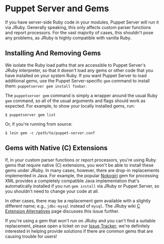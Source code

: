 # Puppet Server and Gems

If you have server-side Ruby code in your modules, Puppet Server will run it via
JRuby. Generally speaking, this only affects custom parser functions and report
processors. For the vast majority of cases, this shouldn't pose any problems, as JRuby is highly compatible with vanilla Ruby.

## Installing And Removing Gems

We isolate the Ruby load paths that are accessible to Puppet Server's
JRuby interpreter, so that it doesn't load any gems or other code that
you have installed on your system Ruby. If you want Puppet Server to load additional gems, use the Puppet Server-specific `gem` command to install them: `puppetserver gem install foobar`. 

The `puppetserver gem` command is simply a wrapper around the usual Ruby `gem` command, so all of the usual arguments and flags should work as expected. For example, to show your locally installed gems, run: 

    $ puppetserver gem list

Or, if you're running from source:

    $ lein gem -c /path/to/puppet-server.conf

## Gems with Native (C) Extensions

If, in your custom parser functions or report processors, you're using Ruby gems
that require native (C) extensions, you won't be able to install these gems under
JRuby. In many cases, however, there are drop-in replacements implemented in Java.
For example, the popular [Nokogiri](http://www.nokogiri.org/) gem for processing
XML provides a completely compatible Java implementation that's automatically
installed if you run `gem install` via JRuby or Puppet Server, so you shouldn't need
to change your code at all.

In other cases, there may be a replacement gem available with a slightly different name;
e.g., `jdbc-mysql` instead of `mysql`. The JRuby wiki [C Extension Alternatives](https://github.com/jruby/jruby/wiki/C-Extension-Alternatives)
page discusses this issue further. 

If you're using a gem that won't run on JRuby and you can't find a suitable replacement, please open a ticket on our [Issue Tracker](https://tickets.puppetlabs.com/browse/SERVER); we're definitely interested in helping provide solutions if there are common gems that are causing trouble for users!

